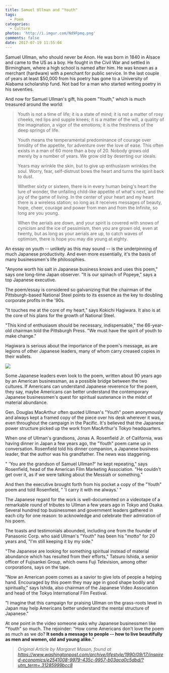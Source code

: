 ```yaml
---
title: Samuel Ullman and "Youth"
tags:
  - Poem
categories:
  - Culture
photos: 'http://i.imgur.com/Nd9Fpmq.png'
comments: false
date: 2017-07-19 11:55:04
---
```


Samuel Ullman, who should never be Anon. He was born in 1840 in Alsace and came to the US as a boy. He fought in the Civil War and settled in Birmingham, where a high school is named after him. He was known as a merchant (hardware) with a penchant for public service. In the last couple of years at least $50,000 from his poetry has gone to a University of Alabama scholarship fund.  Not bad for a man who started writing poetry in his seventies.

<!-- more -->

And now for Samuel Ullman's gift, his poem "Youth," which is much treasured around the world:

> Youth is not a time of life; it is a state of mind; it is not a matter of rosy cheeks, red lips and supple knees; it is a matter of the will, a quality of the imagination, a vigor of the emotions; it is the freshness of the deep springs of life.
> 
> Youth means the temperamental predominance of courage over timidity of the appetite, for adventure over the love of ease. This often exists in a man of 60 more than a boy of 20. Nobody grows old merely by a number of years. We grow old by deserting our ideals.
> 
> Years may wrinkle the skin, but to give up enthusiasm wrinkles the soul. Worry, fear, self-distrust bows the heart and turns the spirit back to dust.
> 
> Whether sixty or sixteen, there is in every human being's heart the lure of wonder, the unfailing child-like appetite of what's next, and the joy of the game of living. In the center of your heart and my heart there is a wireless station; so long as it receives messages of beauty, hope, cheer, courage and power from men and from the Infinite, so long are you young.
> 
> When the aerials are down, and your spirit is covered with snows of cynicism and the ice of pessimism, then you are grown old, even at twenty, but as long as your aerials are up, to catch waves of optimism, there is hope you may die young at eighty.


An essay on youth -- unlikely as this may sound -- is the underpinning of much Japanese productivity. And even more essentially, it's the basis of many businessmen's life philosophies.

"Anyone worth his salt in Japanese business knows and uses this poem," says one long-time Japan observer. "It is our spinach of Popeye," says a top Japanese executive.

The poem/essay is considered so galvanizing that the chairman of the Pittsburgh-based National Steel points to its essence as the key to doubling corporate profits in the '90s.

"It touches me at the core of my heart," says Kokichi Hagiwara. It also is at the core of his plans for the growth of National Steel.

"This kind of enthusiasm should be necessary, indispensable," the 66-year-old chairman told the Pittsburgh Press. "We must have the spirit of youth to make change."

Hagiwara is serious about the importance of the poem's message, as are legions of other Japanese leaders, many of whom carry creased copies in their wallets. 

![](http://i.imgur.com/b6xOjDC.jpg)

Some Japanese leaders even look to the poem, written about 90 years ago by an American businessman, as a possible bridge between the two cultures. If Americans can understand Japanese reverence for the poem, they say, maybe Americans can better understand the contemporary Japanese businessmen's quest for spiritual sustenance in the midst of material abundance.

Gen. Douglas MacArthur often quoted Ullman's "Youth" poem anonymously and always kept a framed copy of the piece over his desk wherever it was, even throughout the campaign in the Pacific. It's believed that the Japanese power structure picked up the work from MacArthur's Tokyo headquarters.

When one of Ullman's grandsons, Jonas A. Rosenfield Jr. of California, was having dinner in Japan a few years ago, the "Youth" poem came up in conversation.  Rosenfield told his dinner companion, a Japanese business leader, that the author was his grandfather. The news was staggering.

" 'You are the grandson of Samuel Ullman?' he kept repeating," says Rosenfield, head of the American Film Marketing Association. "He couldn't get over it, as if we were talking about the Messiah or something."

And then the executive brought forth from his pocket a copy of the "Youth" poem and told Rosenfield, " 'I carry it with me always.' "

The Japanese regard for the work is well-documented on a videotape of a remarkable round of tributes to Ullman a few years ago in Tokyo and Osaka. Several hundred top businessmen and government leaders gathered in each city for one reason: to acknowledge and celebrate their admiration of his poem.

The toasts and testimonials abounded, including one from the founder of Panasonic Corp. who said Ullman's "Youth" has been his "motto" for 20 years and, "I'm still keeping it by my side."

"The Japanese are looking for something spiritual instead of material abundance which has resulted from their efforts," Tatsuro Ishida, a senior officer of Fujisankei Group, which owns Fuji Television, among other corporations, says on the tape.

"Now an American poem comes as a savior to give lots of people a helping hand. Encouraged by this poem they may age in good shape bodily and spiritually," says Ishida, also chairman of the Japanese Video Association and head of the Tokyo International Film Festival.

"I imagine that this campaign for praising Ullman on the grass-roots level in Japan may help Americans better understand the mental structure of Japanese."

At one point in the video someone asks why Japanese businessmen like "Youth" so much. The rejoinder: "How come Americans don't love the poem as much as we do? **It sends a message to people -- how to live beautifully as men and women, old and young alike.**"

> *Original Article by Margaret Mason, found at https://www.washingtonpost.com/archive/lifestyle/1990/09/17/inspired-economics/e2541008-9979-435c-9957-b03aca0c5dbd/?utm_term=.31285999bcc8*